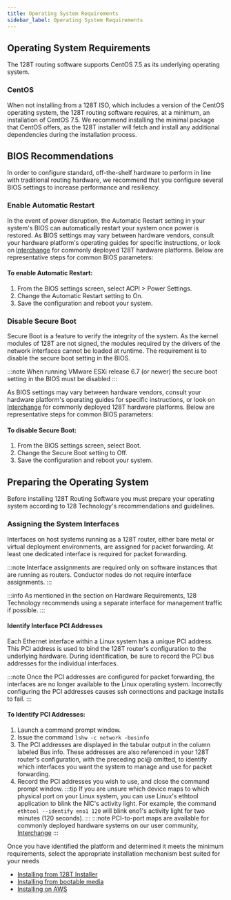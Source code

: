 ```yaml
---
title: Operating System Requirements
sidebar_label: Operating System Requirements
---
```

## Operating System Requirements
The 128T routing software supports CentOS 7.5 as its underlying operating system. 

### CentOS
When not installing from a 128T ISO, which includes a version of the CentOS operating system, the 128T routing software requires, at a minimum, an installation of CentOS 7.5. We recommend installing the minimal package that CentOS offers, as the 128T installer will fetch and install any additional dependencies during the installation process.

## BIOS Recommendations
In order to configure standard, off-the-shelf hardware to perform in line with traditional routing hardware, we recommend that you configure several BIOS settings to increase performance and resiliency.

### Enable Automatic Restart
In the event of power disruption, the Automatic Restart setting in your system's BIOS can automatically restart your system once power is restored. As BIOS settings may vary between hardware vendors, consult your hardware platform's operating guides for specific instructions, or look on [Interchange](https://community.128technology.com/) for commonly deployed 128T hardware platforms. Below are representative steps for common BIOS parameters:

#### To enable Automatic Restart:
1. From the BIOS settings screen, select ACPI \> Power Settings.
2. Change the Automatic Restart setting to On.
3. Save the configuration and reboot your system. 

### Disable Secure Boot
Secure Boot is a feature to verify the integrity of the system. As the kernel modules of 128T are not signed, the modules required by the drivers of the network interfaces cannot be loaded at runtime. The requirement is to disable the secure boot setting in the BIOS.

:::note
When running VMware ESXi release 6.7 (or newer) the secure boot setting in the BIOS must be disabled
:::

As BIOS settings may vary between hardware vendors, consult your hardware platform's operating guides for specific instructions, or look on [Interchange](https://community.128technology.com/) for commonly deployed 128T hardware platforms. Below are representative steps for common BIOS parameters:

#### To disable Secure Boot:
1. From the BIOS settings screen, select Boot.
2. Change the Secure Boot setting to Off.
3. Save the configuration and reboot your system.

## Preparing the Operating System
Before installing 128T Routing Software you must prepare your operating system according to 128 Technology's recommendations and guidelines.

### Assigning the System Interfaces
Interfaces on host systems running as a 128T router, either bare metal or virtual deployment environments, are assigned for packet forwarding. At least one dedicated interface is required for packet forwarding.

:::note
Interface assignments are required only on software instances that are running as routers. Conductor nodes do not require interface assignments.
:::

:::info
As mentioned in the section on Hardware Requirements, 128 Technology recommends using a separate interface for management traffic if possible.
:::

#### Identify Interface PCI Addresses
Each Ethernet interface within a Linux system has a unique PCI address. This PCI address is used to bind the 128T router's configuration to the underlying hardware. During identification, be sure to record the PCI bus addresses for the individual interfaces.

:::note
Once the PCI addresses are configured for packet forwarding, the interfaces are no longer available to the Linux operating system. Incorrectly configuring the PCI addresses causes ssh connections and package installs to fail.
:::

#### To Identify PCI Addresses:
1. Launch a command prompt window.
2. Issue the command `lshw -c network -businfo`
3. The PCI addresses are displayed in the tabular output in the column labeled Bus info. These addresses are also referenced in your 128T router's configuration, with the preceding pci@ omitted, to identify which interfaces you want the system to manage and use for packet forwarding.
4. Record the PCI addresses you wish to use, and close the command prompt window.
:::tip
If you are unsure which device maps to which physical port on your Linux system, you can use Linux's ethtool application to blink the NIC's activity light. For example, the command `ethtool --identify eno1 120` will blink eno1's activity light for two minutes (120 seconds).
:::
:::note
PCI-to-port maps are available for commonly deployed hardware systems on our user community, [Interchange](https://community.128technology.com/)
:::

Once you have identified the platform and determined it meets the minimum requirements, select the appropriate installation mechanism best suited for your needs

- [Installing from 128T Installer](intro_installation_installer.md)
- [Installing from bootable media](intro_installation_bootable_media.md)
- [Installing on AWS](intro_installation_aws.md)